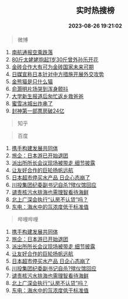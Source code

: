 <div align="center"><h2>实时热搜榜</h2><h4>2023-08-26 19:21:02</h4></div>

> 微博  

1. [南航通报空乘跌落](https://s.weibo.com/weibo?q=%23%E5%8D%97%E8%88%AA%E9%80%9A%E6%8A%A5%E7%A9%BA%E4%B9%98%E8%B7%8C%E8%90%BD%23&t=31&band_rank=1&Refer=top)<br />
2. [80斤太姥姥抱起1岁30斤曾外孙乐开花](https://s.weibo.com/weibo?q=%2380%E6%96%A4%E5%A4%AA%E5%A7%A5%E5%A7%A5%E6%8A%B1%E8%B5%B71%E5%B2%8130%E6%96%A4%E6%9B%BE%E5%A4%96%E5%AD%99%E4%B9%90%E5%BC%80%E8%8A%B1%23&t=31&band_rank=2&Refer=top)<br />
3. [金砖合作大有可为金砖国家未来可期](https://s.weibo.com/weibo?q=%23%E9%87%91%E7%A0%96%E5%90%88%E4%BD%9C%E5%A4%A7%E6%9C%89%E5%8F%AF%E4%B8%BA%E9%87%91%E7%A0%96%E5%9B%BD%E5%AE%B6%E6%9C%AA%E6%9D%A5%E5%8F%AF%E6%9C%9F%23&t=31&band_rank=3&Refer=top)<br />
4. [日媒宣称日本针对中方措施开展外交攻势](https://s.weibo.com/weibo?q=%23%E6%97%A5%E5%AA%92%E5%AE%A3%E7%A7%B0%E6%97%A5%E6%9C%AC%E9%92%88%E5%AF%B9%E4%B8%AD%E6%96%B9%E6%8E%AA%E6%96%BD%E5%BC%80%E5%B1%95%E5%A4%96%E4%BA%A4%E6%94%BB%E5%8A%BF%23&t=31&band_rank=4&Refer=top)<br />
5. [金熊猫是只什么猫](https://s.weibo.com/weibo?q=%23%E9%87%91%E7%86%8A%E7%8C%AB%E6%98%AF%E5%8F%AA%E4%BB%80%E4%B9%88%E7%8C%AB%23&t=31&band_rank=5&Refer=top)<br />
6. [俞灏明片场哭到浑身颤抖](https://s.weibo.com/weibo?q=%23%E4%BF%9E%E7%81%8F%E6%98%8E%E7%89%87%E5%9C%BA%E5%93%AD%E5%88%B0%E6%B5%91%E8%BA%AB%E9%A2%A4%E6%8A%96%23&t=31&band_rank=6&Refer=top)<br />
7. [大学新生报道后匆忙返乡救爸爸](https://s.weibo.com/weibo?q=%23%E5%A4%A7%E5%AD%A6%E6%96%B0%E7%94%9F%E6%8A%A5%E9%81%93%E5%90%8E%E5%8C%86%E5%BF%99%E8%BF%94%E4%B9%A1%E6%95%91%E7%88%B8%E7%88%B8%23&t=31&band_rank=7&Refer=top)<br />
8. [蜜雪冰城出炸串了](https://s.weibo.com/weibo?q=%23%E8%9C%9C%E9%9B%AA%E5%86%B0%E5%9F%8E%E5%87%BA%E7%82%B8%E4%B8%B2%E4%BA%86%23&t=31&band_rank=8&Refer=top)<br />
9. [封神第一部票房破24亿](https://s.weibo.com/weibo?q=%23%E5%B0%81%E7%A5%9E%E7%AC%AC%E4%B8%80%E9%83%A8%E7%A5%A8%E6%88%BF%E7%A0%B424%E4%BA%BF%23&t=31&band_rank=9&Refer=top)<br />

> 知乎  


> 百度  

1. [携手构建发展共同体](https://www.baidu.com/s?wd=%E6%90%BA%E6%89%8B%E6%9E%84%E5%BB%BA%E5%8F%91%E5%B1%95%E5%85%B1%E5%90%8C%E4%BD%93&sa=fyb_news&rsv_dl=fyb_news)<br />
2. [旅企：日本游已开始退团](https://www.baidu.com/s?wd=%E6%97%85%E4%BC%81%EF%BC%9A%E6%97%A5%E6%9C%AC%E6%B8%B8%E5%B7%B2%E5%BC%80%E5%A7%8B%E9%80%80%E5%9B%A2&sa=fyb_news&rsv_dl=fyb_news)<br />
3. [派出所所长会议现场被带走 细节披露](https://www.baidu.com/s?wd=%E6%B4%BE%E5%87%BA%E6%89%80%E6%89%80%E9%95%BF%E4%BC%9A%E8%AE%AE%E7%8E%B0%E5%9C%BA%E8%A2%AB%E5%B8%A6%E8%B5%B0+%E7%BB%86%E8%8A%82%E6%8A%AB%E9%9C%B2&sa=fyb_news&rsv_dl=fyb_news)<br />
4. [让友好合作的巨轮扬帆远航](https://www.baidu.com/s?wd=%E8%AE%A9%E5%8F%8B%E5%A5%BD%E5%90%88%E4%BD%9C%E7%9A%84%E5%B7%A8%E8%BD%AE%E6%89%AC%E5%B8%86%E8%BF%9C%E8%88%AA&sa=fyb_news&rsv_dl=fyb_news)<br />
5. [日本超市停买水产品 日企心态崩了](https://www.baidu.com/s?wd=%E6%97%A5%E6%9C%AC%E8%B6%85%E5%B8%82%E5%81%9C%E4%B9%B0%E6%B0%B4%E4%BA%A7%E5%93%81+%E6%97%A5%E4%BC%81%E5%BF%83%E6%80%81%E5%B4%A9%E4%BA%86&sa=fyb_news&rsv_dl=fyb_news)<br />
6. [川投集团纪委副书记自杀?殡仪馆回应](https://www.baidu.com/s?wd=%E5%B7%9D%E6%8A%95%E9%9B%86%E5%9B%A2%E7%BA%AA%E5%A7%94%E5%89%AF%E4%B9%A6%E8%AE%B0%E8%87%AA%E6%9D%80%3F%E6%AE%A1%E4%BB%AA%E9%A6%86%E5%9B%9E%E5%BA%94&sa=fyb_news&rsv_dl=fyb_news)<br />
7. [谴责核污水排海也需理智看待海鲜](https://www.baidu.com/s?wd=%E8%B0%B4%E8%B4%A3%E6%A0%B8%E6%B1%A1%E6%B0%B4%E6%8E%92%E6%B5%B7%E4%B9%9F%E9%9C%80%E7%90%86%E6%99%BA%E7%9C%8B%E5%BE%85%E6%B5%B7%E9%B2%9C&sa=fyb_news&rsv_dl=fyb_news)<br />
8. [北上广深会执行“认房不认贷”吗？](https://www.baidu.com/s?wd=%E5%8C%97%E4%B8%8A%E5%B9%BF%E6%B7%B1%E4%BC%9A%E6%89%A7%E8%A1%8C%E2%80%9C%E8%AE%A4%E6%88%BF%E4%B8%8D%E8%AE%A4%E8%B4%B7%E2%80%9D%E5%90%97%EF%BC%9F&sa=fyb_news&rsv_dl=fyb_news)<br />
9. [东电：海水中的氚浓度低于标准值](https://www.baidu.com/s?wd=%E4%B8%9C%E7%94%B5%EF%BC%9A%E6%B5%B7%E6%B0%B4%E4%B8%AD%E7%9A%84%E6%B0%9A%E6%B5%93%E5%BA%A6%E4%BD%8E%E4%BA%8E%E6%A0%87%E5%87%86%E5%80%BC&sa=fyb_news&rsv_dl=fyb_news)<br />

> 哔哩哔哩  

1. [携手构建发展共同体](https://www.baidu.com/s?wd=%E6%90%BA%E6%89%8B%E6%9E%84%E5%BB%BA%E5%8F%91%E5%B1%95%E5%85%B1%E5%90%8C%E4%BD%93&sa=fyb_news&rsv_dl=fyb_news)<br />
2. [旅企：日本游已开始退团](https://www.baidu.com/s?wd=%E6%97%85%E4%BC%81%EF%BC%9A%E6%97%A5%E6%9C%AC%E6%B8%B8%E5%B7%B2%E5%BC%80%E5%A7%8B%E9%80%80%E5%9B%A2&sa=fyb_news&rsv_dl=fyb_news)<br />
3. [派出所所长会议现场被带走 细节披露](https://www.baidu.com/s?wd=%E6%B4%BE%E5%87%BA%E6%89%80%E6%89%80%E9%95%BF%E4%BC%9A%E8%AE%AE%E7%8E%B0%E5%9C%BA%E8%A2%AB%E5%B8%A6%E8%B5%B0+%E7%BB%86%E8%8A%82%E6%8A%AB%E9%9C%B2&sa=fyb_news&rsv_dl=fyb_news)<br />
4. [让友好合作的巨轮扬帆远航](https://www.baidu.com/s?wd=%E8%AE%A9%E5%8F%8B%E5%A5%BD%E5%90%88%E4%BD%9C%E7%9A%84%E5%B7%A8%E8%BD%AE%E6%89%AC%E5%B8%86%E8%BF%9C%E8%88%AA&sa=fyb_news&rsv_dl=fyb_news)<br />
5. [日本超市停买水产品 日企心态崩了](https://www.baidu.com/s?wd=%E6%97%A5%E6%9C%AC%E8%B6%85%E5%B8%82%E5%81%9C%E4%B9%B0%E6%B0%B4%E4%BA%A7%E5%93%81+%E6%97%A5%E4%BC%81%E5%BF%83%E6%80%81%E5%B4%A9%E4%BA%86&sa=fyb_news&rsv_dl=fyb_news)<br />
6. [川投集团纪委副书记自杀?殡仪馆回应](https://www.baidu.com/s?wd=%E5%B7%9D%E6%8A%95%E9%9B%86%E5%9B%A2%E7%BA%AA%E5%A7%94%E5%89%AF%E4%B9%A6%E8%AE%B0%E8%87%AA%E6%9D%80%3F%E6%AE%A1%E4%BB%AA%E9%A6%86%E5%9B%9E%E5%BA%94&sa=fyb_news&rsv_dl=fyb_news)<br />
7. [谴责核污水排海也需理智看待海鲜](https://www.baidu.com/s?wd=%E8%B0%B4%E8%B4%A3%E6%A0%B8%E6%B1%A1%E6%B0%B4%E6%8E%92%E6%B5%B7%E4%B9%9F%E9%9C%80%E7%90%86%E6%99%BA%E7%9C%8B%E5%BE%85%E6%B5%B7%E9%B2%9C&sa=fyb_news&rsv_dl=fyb_news)<br />
8. [北上广深会执行“认房不认贷”吗？](https://www.baidu.com/s?wd=%E5%8C%97%E4%B8%8A%E5%B9%BF%E6%B7%B1%E4%BC%9A%E6%89%A7%E8%A1%8C%E2%80%9C%E8%AE%A4%E6%88%BF%E4%B8%8D%E8%AE%A4%E8%B4%B7%E2%80%9D%E5%90%97%EF%BC%9F&sa=fyb_news&rsv_dl=fyb_news)<br />
9. [东电：海水中的氚浓度低于标准值](https://www.baidu.com/s?wd=%E4%B8%9C%E7%94%B5%EF%BC%9A%E6%B5%B7%E6%B0%B4%E4%B8%AD%E7%9A%84%E6%B0%9A%E6%B5%93%E5%BA%A6%E4%BD%8E%E4%BA%8E%E6%A0%87%E5%87%86%E5%80%BC&sa=fyb_news&rsv_dl=fyb_news)<br />
